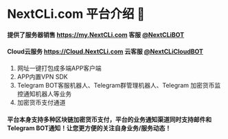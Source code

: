 
# NextCLi.com 平台介绍 👋
#### 提供了服务器销售 https://my.NextCLi.com 客服 [@NextCLiBOT](https://t.me/NextCLiBOT)
#### Cloud云服务 https://Cloud.NextCLi.com 云客服 [@NextCLiCloudBOT](https://t.me/NextCLiCloudBOT)
 1. 网址一键打包成多端APP客户端
 2. APP内置VPN SDK
 3. Telegram BOT客服机器人、Telegram群管理机器人、Telegram 加密货币监控通知机器人等业务
 4. 加密货币支付通道
#### 平台本身支持多种区块链加密货币支付，平台的业务通知渠道同时支持邮件和Telegram BOT通知！让您更方便的关注自身业务/服务动态！

